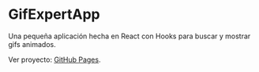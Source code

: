 # GifExpertApp

Una pequeña aplicación hecha en React con Hooks para buscar y mostrar gifs animados.

Ver proyecto: [GitHub Pages](https://mikenoir.github.io/react-gifexpertapp/).